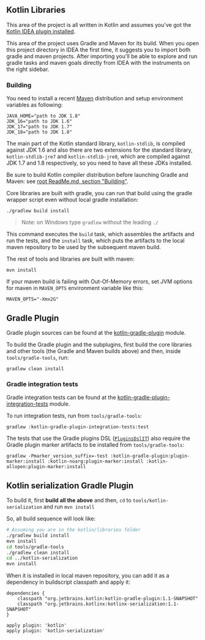 ## Kotlin Libraries

This area of the project is all written in Kotlin and assumes you've got the [Kotlin IDEA plugin installed](../ReadMe.md#installing-plugin).

This area of the project uses Gradle and Maven for its build. When you open this project directory in IDEA the first time, it suggests you to import both gradle and maven projects. After importing you'll be able to explore and run gradle tasks and maven goals directly from IDEA with the instruments on the right sidebar.

### Building

You need to install a recent [Maven](http://maven.apache.org/) distribution and setup environment variables as following:

    JAVA_HOME="path to JDK 1.8"
    JDK_16="path to JDK 1.6"
    JDK_17="path to JDK 1.7"
    JDK_18="path to JDK 1.8"

The main part of the Kotlin standard library, `kotlin-stdlib`, is compiled against JDK 1.6 and also there are two extensions
for the standard library, `kotlin-stdlib-jre7` and `kotlin-stdlib-jre8`, which are compiled against JDK 1.7 and 1.8 respectively,
so you need to have all these JDKs installed.

Be sure to build Kotlin compiler distribution before launching Gradle and Maven: see [root ReadMe.md, section "Building"](../ReadMe.md#installing-plugin).

Core libraries are built with gradle, you can run that build using the gradle wrapper script even without local gradle installation:
    
    ./gradlew build install
    
> Note: on Windows type `gradlew` without the leading `./`
    
This command executes the `build` task, which assembles the artifacts and run the tests, and the `install` task, which puts the artifacts to the local maven repository to be used by the subsequent maven build.

The rest of tools and libraries are built with maven:

    mvn install

If your maven build is failing with Out-Of-Memory errors, set JVM options for maven in `MAVEN_OPTS` environment variable like this:

    MAVEN_OPTS="-Xmx2G"

## Gradle Plugin

Gradle plugin sources can be found at the [kotlin-gradle-plugin](tools/kotlin-gradle-plugin) module.

To build the Gradle plugin and the subplugins, first build the core libraries and other tools (the Gradle and Maven builds above) and then, inside `tools/gradle-tools`, run:

    gradlew clean install

### Gradle integration tests

Gradle integration tests can be found at the [kotlin-gradle-plugin-integration-tests](tools/kotlin-gradle-plugin-integration-tests) module.

To run integration tests, run from `tools/gradle-tools`:

    gradlew :kotlin-gradle-plugin-integration-tests:test
    
The tests that use the Gradle plugins DSL ([`PluginsDslIT`](https://github.com/JetBrains/kotlin/blob/master/libraries/tools/kotlin-gradle-plugin-integration-tests/src/test/kotlin/org/jetbrains/kotlin/gradle/PluginsDslIT.kt)) also require the Gradle plugin marker artifacts to be installed from `tools/gradle-tools`:

    gradlew -Pmarker_version_suffix=-test :kotlin-gradle-plugin:plugin-marker:install :kotlin-noarg:plugin-marker:install :kotlin-allopen:plugin-marker:install


## Kotlin serialization Gradle Plugin

To build it, first **build all the above** and then, `cd` to `tools/kotlin-serialization` 
and run `mvn install`

So, all build sequence will look like:

```bash
# Assuming you are in the kotlin/libraries folder
./gradlew build install
mvn install
cd tools/gradle-tools
./gradlew clean install
cd ../kotlin-serialization
mvn install
```

When it is installed in local maven repository, you can add it as a dependency in buildscript classpath and apply it:

```
dependencies {
    classpath "org.jetbrains.kotlin:kotlin-gradle-plugin:1.1-SNAPSHOT"
    classpath "org.jetbrains.kotlinx:kotlinx-serialization:1.1-SNAPSHOT"
}

apply plugin: 'kotlin'
apply plugin: 'kotlin-serialization'

```
